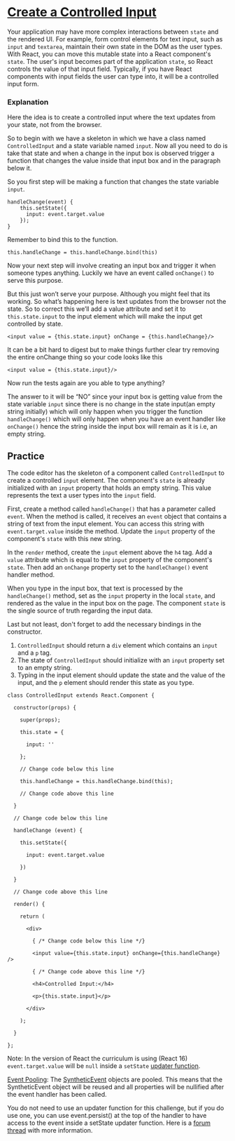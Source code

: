 # [Create a Controlled Input](https://www.freecodecamp.org/learn/front-end-development-libraries/react/create-a-controlled-input)

Your application may have more complex interactions between `state` and the rendered UI. For example, form control elements for text input, such as `input` and `textarea`, maintain their own state in the DOM as the user types. With React, you can move this mutable state into a React component's `state`. The user's input becomes part of the application `state`, so React controls the value of that input field. Typically, if you have React components with input fields the user can type into, it will be a controlled input form.

### Explanation
Here the idea is to create a controlled input where the text updates from your state, not from the browser.

So to begin with we have a skeleton in which we have a class named `ControlledInput` and a state variable named `input`. Now all you need to do is take that state and when a change in the input box is observed trigger a function that changes the value inside that input box and in the paragraph below it.

So you first step will be making a function that changes the state variable `input`.


```
handleChange(event) {
    this.setState({
      input: event.target.value
    });
}
```

Remember to bind this to the function.

```
this.handleChange = this.handleChange.bind(this)
```
Now your next step will involve creating an input box and trigger it when someone types anything. Luckily we have an event called `onChange()` to serve this purpose.

But this just won’t serve your purpose. Although you might feel that its working. So what’s happening here is text updates from the browser not the state. So to correct this we’ll add a value attribute and set it to `this.state.input` to the input element which will make the input get controlled by state.

```
<input value = {this.state.input} onChange = {this.handleChange}/>
```
It can be a bit hard to digest but to make things further clear try removing the entire onChange thing so your code looks like this


```
<input value = {this.state.input}/>
```
Now run the tests again are you able to type anything?

The answer to it will be “NO” since your input box is getting value from the state variable `input` since there is no change in the state input(an empty string initially) which will only happen when you trigger the function `handleChange()` which will only happen when you have an event handler like `onChange()` hence the string inside the input box will remain as it is i.e, an empty string.

## Practice
The code editor has the skeleton of a component called `ControlledInput` to create a controlled `input` element. The component's `state` is already initialized with an `input` property that holds an empty string. This value represents the text a user types into the `input` field.

First, create a method called `handleChange()` that has a parameter called `event`. When the method is called, it receives an `event` object that contains a string of text from the input element. You can access this string with `event.target.value` inside the method. Update the `input` property of the component's `state` with this new string.

In the `render` method, create the `input` element above the `h4` tag. Add a `value` attribute which is equal to the `input` property of the component's `state`. Then add an `onChange` property set to the `handleChange()` event handler method.

When you type in the input box, that text is processed by the `handleChange()` method, set as the `input` property in the local `state`, and rendered as the value in the input box on the page. The component `state` is the single source of truth regarding the input data.

Last but not least, don't forget to add the necessary bindings in the constructor.

1. `ControlledInput` should return a `div` element which contains an `input` and a `p` tag.
2. The state of `ControlledInput` should initialize with an `input` property set to an empty string.
3. Typing in the input element should update the state and the value of the input, and the `p` element should render this state as you type.

```
class ControlledInput extends React.Component {

  constructor(props) {

    super(props);

    this.state = {

      input: ''

    };

    // Change code below this line

    this.handleChange = this.handleChange.bind(this);

    // Change code above this line

  }

  // Change code below this line

  handleChange (event) {

    this.setState({

      input: event.target.value

    })

  }

  // Change code above this line

  render() {

    return (

      <div>

        { /* Change code below this line */}

        <input value={this.state.input} onChange={this.handleChange} />

        { /* Change code above this line */}

        <h4>Controlled Input:</h4>

        <p>{this.state.input}</p>

      </div>

    );

  }

};
```

Note: In the version of React the curriculum is using (React 16) `event.target.value` will be `null` inside a `setState` [updater function](https://legacy.reactjs.org/docs/state-and-lifecycle.html#state-updates-may-be-asynchronous).

[Event Pooling](https://legacy.reactjs.org/docs/legacy-event-pooling.html): The [SyntheticEvent](https://legacy.reactjs.org/docs/events.html) objects are pooled. This means that the SyntheticEvent object will be reused and all properties will be nullified after the event handler has been called.

You do not need to use an updater function for this challenge, but if you do use one, you can use event.persist() at the top of the handler to have access to the event inside a setState updater function. Here is a [forum thread](https://forum.freecodecamp.org/t/my-react-app-dont-work/436926/4) with more information.